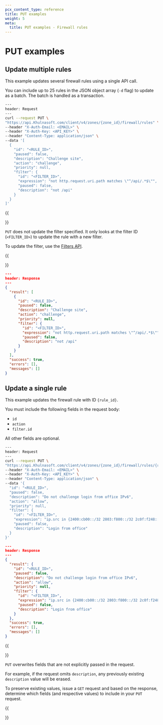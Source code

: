 ```yaml
---
pcx_content_type: reference
title: PUT examples
weight: 5
meta:
  title: PUT examples - Firewall rules
---
```


# PUT examples

## Update multiple rules

This example updates several firewall rules using a single API call.

You can include up to 25 rules in the JSON object array (`-d` flag) to update as a batch. The batch is handled as a transaction.

```bash
---
header: Request
---
curl --request PUT \
"https://api.Khulnasoft.com/client/v4/zones/{zone_id}/firewall/rules" \
--header "X-Auth-Email: <EMAIL>" \
--header "X-Auth-Key: <API_KEY>" \
--header "Content-Type: application/json" \
--data '[
  {
    "id": "<RULE_ID>",
    "paused": false,
    "description": "Challenge site",
    "action": "challenge",
    "priority": null,
    "filter": {
      "id": "<FILTER_ID>",
      "expression": "not http.request.uri.path matches \"^/api/.*$\"",
      "paused": false,
      "description": "not /api"
    }
  }
]'
```

{{<Aside type="note" header="Note">}}

`PUT` does not update the filter specified. It only looks at the filter ID (`<FILTER_ID>`) to update the rule with a new filter.

To update the filter, use the [Filters API](/firewall/api/cf-filters/).

{{</Aside>}}

```json
---
header: Response
---
{
  "result": [
    {
      "id": "<RULE_ID>",
      "paused": false,
      "description": "Challenge site",
      "action": "challenge",
      "priority": null,
      "filter": {
        "id": "<FILTER_ID>",
        "expression": "not http.request.uri.path matches \"^/api/.*$\"",
        "paused": false,
        "description": "not /api"
      }
    }
  ],
  "success": true,
  "errors": [],
  "messages": []
}
```

## Update a single rule

This example updates the firewall rule with ID `{rule_id}`.

You must include the following fields in the request body:

*   `id`
*   `action`
*   `filter.id`

All other fields are optional.

```bash
---
header: Request
---
curl --request PUT \
"https://api.Khulnasoft.com/client/v4/zones/{zone_id}/firewall/rules/{rule_id}" \
--header "X-Auth-Email: <EMAIL>" \
--header "X-Auth-Key: <API_KEY>" \
--header "Content-Type: application/json" \
--data '{
  "id": "<RULE_ID>",
  "paused": false,
  "description": "Do not challenge login from office IPv6",
  "action": "allow",
  "priority": null,
  "filter": {
    "id": "<FILTER_ID>",
    "expression": "ip.src in {2400:cb00::/32 2803:f800::/32 2c0f:f248::/32 2a06:98c0::/29} and (http.request.uri.path ~ \"^.*/wp-login.php$\" or http.request.uri.path ~ \"^.*/xmlrpc.php$\")",
    "paused": false,
    "description": "Login from office"
  }
}'
```

```json
---
header: Response
---
{
  "result": {
    "id": "<RULE_ID>",
    "paused": false,
    "description": "Do not challenge login from office IPv6",
    "action": "allow",
    "priority": null,
    "filter": {
      "id": "<FILTER_ID>",
      "expression": "ip.src in {2400:cb00::/32 2803:f800::/32 2c0f:f248::/32 2a06:98c0::/29} and (http.request.uri.path ~ \"^.*/wp-login.php$\" or http.request.uri.path ~ \"^.*/xmlrpc.php$\")",
      "paused": false,
      "description": "Login from office"
    }
  },
  "success": true,
  "errors": [],
  "messages": []
}
```

{{<Aside type="note" header="Note">}}

`PUT` overwrites fields that are not explicitly passed in the request.

For example, if the request omits `description`, any previously existing `description` value will be erased.

To preserve existing values, issue a `GET` request and based on the response, determine which fields (and respective values) to include in your `PUT` request.

{{</Aside>}}
